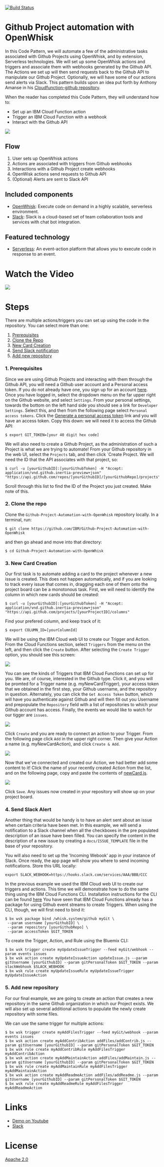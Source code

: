 [![Build Status](https://travis-ci.org/IBM/github-project-automation-with-openwhisk.svg?branch=master)](https://travis-ci.org/IBM/github-project-automation-with-openwhisk)

# Github Project automation with OpenWhisk

In this Code Pattern, we will automate a few of the administrative tasks associated with Github Projects using OpenWhisk, and by extension, Serverless technologies.  We will set up some OpenWhisk actions and triggers and associate them with webhooks generated by the Github API.  The Actions we set up will then send requests back to the Github API to manipulate our Github Project.  Optionally, we will have some of our actions send alerts via Slack.  This pattern builds upon an idea put forth by Anthony Amanse in his [Cloudfunction-github repository](https://github.com/AnthonyAmanse/cloudfunction-github).

When the reader has completed this Code Pattern, they will understand how to:

* Set up an IBM Cloud Function action
* Trigger an IBM Cloud Function with a webhook
* Interact with the Github API

![](docs/source/images/architecture.png)

## Flow
1. User sets up OpenWhisk actions
2. Actions are associated with triggers from Github webhooks
3. Interactions with a Github Project create webhooks
4. OpenWisk actions send requests to Github API
5. (Optional) Alerts are sent to Slack API

## Included components
* [OpenWhisk](https://console.ng.bluemix.net/openwhisk): Execute code on demand in a highly scalable, serverless environment.
* [Slack](https://slack.com/): Slack is a cloud-based set of team collaboration tools and services with chat bot integration.

## Featured technology
* [Serverless](https://www.ibm.com/cloud-computing/bluemix/openwhisk): An event-action platform that allows you to execute code in response to an event.

# Watch the Video
[![](http://img.youtube.com/vi/zvFJFNvrOa8/0.jpg)](https://www.youtube.com/watch?v=zvFJFNvrOa8)

# Steps

There are multiple actions/triggers you can set up using the code in the repository.  You can select more than one:

1. [Prerequisites](#1-prerequisites)
2. [Clone the Repo](#2-clone-the-repo)
3. [New Card Creation](#3-new-card-creation)
4. [Send Slack notification](#4-send-slack-notification)
5. [Add new repository](#5-add-new-repository)

### 1. Prerequisites

Since we are using Github Projects and interacting with them through the Github API, you will need a Github user account and a Personal access token.  If you do not already have one, you sign up for an account [here](https://github.com/join).  Once you have logged in, select the dropdown menu on the far upper right on the Github website, and select `Settings`.  From your personal settings, towards the bottom on the left hand side you should see a link for `Developer Settings`.  Select this, and then from the following page select `Personal access tokens`.  Click the [Generate a personal access token](https://github.com/settings/tokens/new) link and you will have an access token.  Copy this down: we will need it to access the Github API:
```
$ export GIT_TOKEN=[your 40 digit hex code]
```

We will also need to create a Github Project, as the administration of such a Project is what we are trying to automate!  From your Github repository in the web UI, select the `Projects` tab, and then click `Create Project.  We will need the ID that the API associates with that project, so:

```
$ curl -u [yourGithubID]:[yourGithubToken] -H "Accept: application/vnd.github.inertia-preview+json" "https://api.github.com/repos/[yourGithubID]/[yourGithubRepo]/projects"
```

Scroll through this list to find the ID of the Project you just created.  Make note of this.


### 2. Clone the repo

Clone the `Github-Project-Automation-with-OpenWhisk` repository locally. In a terminal, run:

```
$ git clone https://github.com/IBM/Github-Project-Automation-with-OpenWhisk
```
and then go ahead and move into that directory:
```
$ cd Github-Project-Automation-with-OpenWhisk
```

### 3. New Card Creation

Our first task is to automate adding a card to the project whenever a new issue is created.  This does not happen automatically, and if you are looking to track every issue that comes in, dragging each one of them onto the project board can be a monotonous task.  First, we will need to identify the column in which new cards should be created:

```
$ curl -u [yourGithubID]:[yourGithubToken] -H "Accept: application/vnd.github.inertia-preview+json" "https://api.github.com/projects/[yourProjectID]/columns"
```
Find your prefered column, and keep track of it:
```
$ export COLUMN_ID=[yourColumnId]
```

We will be using the IBM Cloud web UI to create our Trigger and Action.  From the Cloud Functions section, select `Triggers` from the menu on the left, and then click the `Create` button.  After selecting the `Create Trigger` option, you should see this screen:

![](docs/source/images/connecttrigger.png)

You can see the kinds of Triggers that IBM Cloud Functions can set up for you.  We are, of course, interested in the Github type.  Click it, and you will be promted for a Trigger name (e.g. myNewCardTrigger), your access token that we obtained in the first step, your Github username, and the repository in question.  Alternately, you can click the `Get Access Token` button, which will have you authenticate against Github and will then fill out you Username and prepopulate the `Repository` field with a list of repositories to which your Github account has access.  Finally, the events we would like to watch for our tigger are `issues`.

![](docs/source/images/connecttrigger2.png)

Click `Create` and you are ready to connect an action to your Trigger.  From the following page click `Add` in the upper right corner.  Then give your Action a name (e.g. myNewCardAction), and click `Create & Add`.

![](docs/source/images/addaction.png)

Now that we've connected and created our Action, we had better add some content to it!  Click the name of your recently created Action from the list, and on the following page, copy and paste the contents of [newCard.js](newCard.js).

![](docs/source/images/newaction.png)

Click `Save`.  Any issues now created in your repository will show up on your project board.

### 4. Send Slack Alert

Another thing that would be handy is to have an alert sent about an issue when certain criteria have been met.  In this example, we will send a notification to a Slack channel when all the checkboxes in the pre populated description of an issue have been filled.  You can specify the content in the description of a new issue by creating a `docs/ISSUE_TEMPLATE` file in the base of your repository.

You will also need to set up the 'Incoming Webook' app in your instance of Slack.  Once ready, the app page will show you where to send incoming notifications.  Store this URL locally:
```
export SLACK_WEBHOOK=https://hooks.slack.com/services/AAA/BBB/CCC
```

In the previous example we used the IBM Cloud web UI to create our triggers and actions.  This time we will demonstrate how to do the same thing using the IBM Cloud Functions CLI.  Installation instructions for the CLI can be found [here](https://console.bluemix.net/docs/openwhisk/bluemix_cli.html#cloudfunctions_cli)
You have seen that IBM Cloud Functions already has a package for using Github event streams to create Triggers.  When using the CLI, though, we will first need to bind it:

```
$ bx wsk package bind /whisk.system/github myGit \
 --param username [yourGithubID] \
 --param repository [yourGithubRepo] \
 --param accessToken $GIT_TOKEN
```

To create the Trigger, Action, and Rule using the Bluemix CLI:
```
$ bx wsk trigger create myUpdateIssueTrigger --feed myGit/webhook --param events issues
$ bx wsk action create myUpdateIssueAction updateIssue.js --param gitUsername [yourGithubID] --param gitPersonalToken $GIT_TOKEN --param slackWebhook $SLACK_WEBHOOK
$ bx wsk rule create myUpdateIssueRule myUpdateIssueTrigger myUpdateIssueAction
```

### 5. Add new repository

For our final example, we are going to create an action that creates a new repository in the same Github organization in which our Project exists.  We will also set up several additional actions to populate the newly create repository with some files.

We can use the same trigger for multiple actions:

```
$ bx wsk trigger create myAddFilesTrigger --feed myGit/webhook --param events issues
$ bx wsk action create myAddContribAction addFiles/addContrib.js --param gitUsername [yourGithubID] --param gitPersonalToken $GIT_TOKEN
$ bx wsk rule create myAddContribRule myAddFilesTrigger myAddContribAction
$ bx wsk action create myAddMaintainAction addFiles/addMaintain.js --param gitUsername [yourGithubID] --param gitPersonalToken $GIT_TOKEN
$ bx wsk rule create myAddMaintainRule myAddFilesTrigger myAddMaintainAction
$ bx wsk action create myAddReadmeAction addFiles/addReadme.js --param gitUsername [yourGithubID] --param gitPersonalToken $GIT_TOKEN
$ bx wsk rule create myAddReadmeRule myAddFilesTrigger myAddReadmeAction

```




# Links
* [Demo on Youtube](https://www.youtube.com/watch?v=Jxi7U7VOMYg)
* [Slack](https://slack.com/)

# License
[Apache 2.0](LICENSE)
